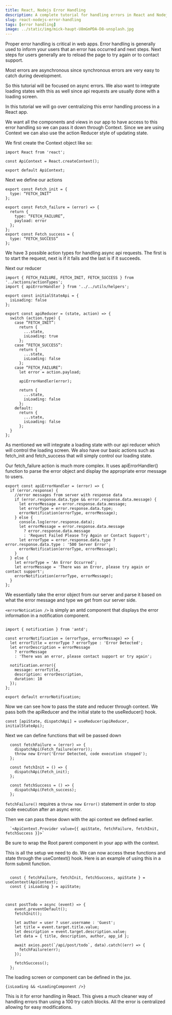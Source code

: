 ```yaml
---
title: React, Nodejs Error Handling
description: A complete tutorial for handling errors in React and Nodejs
slug: react-nodejs-error-handling
tags: [error handling]
image: ../static/img/mick-haupt-U8mGmPDA-D8-unsplash.jpg
---
```


Proper error handling is critical in web apps. Error handling is generally used to inform your users that an error has occurred and next steps. Next steps for users generally are to reload the page to try again or to contact support.

Most errors are asynchronous since synchronous errors are very easy to catch during development.

So this tutorial will be focused on async errors. We also want to integrate loading states with this as well since api requests are usually done with a loading screen.

In this tutorial we will go over centralizing this error handling process in a React app.

We want all the components and views in our app to have access to this error handling so we can pass it down through Context. Since we are using Context we can also use the action Reducer style of updating state.

<!--truncate-->

We first create the Context object like so:

```
import React from 'react';

const ApiContext = React.createContext();

export default ApiContext;
```

Next we define our actions

```
export const Fetch_init = {
  type: “FETCH_INIT”
};

export const Fetch_failure = (error) => {
  return {
    type: “FETCH_FAILURE”,
    payload: error
  };
};
export const Fetch_success = {
  type: “FETCH_SUCCESS”
};
```

We have 3 possible action types for handling async api requests. The first is to start the request, next is if it fails and the last is if it succeeds.

Next our reducer

```
import { FETCH_FAILURE, FETCH_INIT, FETCH_SUCCESS } from '../actions/actionTypes';
import { apiErrorHandler } from '../../utils/helpers';

export const initialStateApi = {
  isLoading: false
};

export const apiReducer = (state, action) => {
  switch (action.type) {
    case “FETCH_INIT”:
      return {
        ...state,
        isLoading: true
      };
    case “FETCH_SUCCESS”:
      return {
        ...state,
        isLoading: false
      };
    case “FETCH_FAILURE”:
      let error = action.payload;

      apiErrorHandler(error);

      return {
        ...state,
        isLoading: false
      };
    default:
      return {
        ...state,
        isLoading: false
      };
  }
};
```

As mentioned we will integrate a loading state with our api reducer which will control the loading screen. We also have our basic actions such as fetch_init and fetch_success that will simply control our loading state.

Our fetch_failure action is much more complex. It uses apiErrorHandler() function to parse the error object and display the appropriate error message to users.

```
export const apiErrorHandler = (error) => {
  if (error.response) {
    //error messages from server with response data
    if (error.response.data.type && error.response.data.message) {
      let errorMessage = error.response.data.message;
      let errorType = error.response.data.type;
      errorNotification(errorType, errorMessage);
    } else {
      console.log(error.response.data);
      let errorMessage = error.response.data.message
        ? error.response.data.message
        : 'Request Failed Please Try Again or Contact Support';
      let errorType = error.response.data.type ? error.response.data.type : '500 Server Error';
      errorNotification(errorType, errorMessage);
    }
  } else {
    let errorType = 'An Error Occurred';
    let errorMessage = 'There was an Error, please try again or contact support';
    errorNotification(errorType, errorMessage);
  }
};
```

We essentially take the error object from our server and parse it based on what the error message and type we get from our server side.

`<errorNotication />` is simply an antd component that displays the error information in a notification component.

```

import { notification } from 'antd';

const errorNotification = (errorType, errorMessage) => {
  let errorTitle = errorType ? errorType : 'Error Detected';
  let errorDescription = errorMessage
    ? errorMessage
    : 'There was an error, please contact support or try again';

  notification.error({
    message: errorTitle,
    description: errorDescription,
    duration: 10
  });
};

export default errorNotification;
```

Now we can see how to pass the state and reducer through context. We pass both the apiReducer and the initial state to the useReducer() hook.

`const [apiState, dispatchApi] = useReducer(apiReducer, initialStateApi);`

Next we can define functions that will be passed down

```
  const fetchFailure = (error) => {
    dispatchApi(Fetch_failure(error));
    throw new Error('Error Detected, code execution stopped');
  };

  const fetchInit = () => {
    dispatchApi(Fetch_init);
  };

  const fetchSuccess = () => {
    dispatchApi(Fetch_success);
  };

```

`fetchFailure()` requires a `throw new Error()` statement in order to stop code execution after an async error.

Then we can pass these down with the api context we defined earlier.

      `<ApiContext.Provider value={{ apiState, fetchFailure, fetchInit, fetchSuccess }}>`

Be sure to wrap the Root parent component in your app with the context.

This is all the setup we need to do. We can now access these functions and state through the useContext() hook. Here is an example of using this in a form submit function.

```

  const { fetchFailure, fetchInit, fetchSuccess, apiState } = useContext(ApiContext);
  const { isLoading } = apiState;



const postTodo = async (event) => {
    event.preventDefault();
    fetchInit();

    let author = user ? user.username : 'Guest';
    let title = event.target.title.value;
    let description = event.target.description.value;
    let data = { title, description, author, app_id };

    await axios.post(`/api/post/todo`, data).catch((err) => {
      fetchFailure(err);
    });

    fetchSuccess();
  };

```

The loading screen or component can be defined in the jsx.

`{isLoading && <LoadingComponent />}`

This is it for error handling in React. This gives a much cleaner way of handling errors than using a 100 try catch blocks. All the error is centralized allowing for easy modifications.
